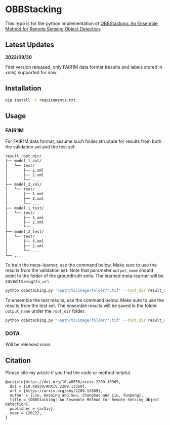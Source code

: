 # OBBStacking

This repo is for the python implementation of [OBBStacking: An Ensemble Method for Remote Sensing Object Detection](https://arxiv.org/abs/2209.13369).

## Latest Updates

**2022/09/30**

First version released, only FAIR1M data format (results and labels stored in xmls) supported for now.

## Installation

```bash
pip install -r requirements.txt
```
## Usage

### FAIR1M

For FAIR1M data format, assume such folder structure for results from both the validation set and the test set:

```markdown
result_root_dir/
├── model_1_val/
│   └── test/
│       ├── 1.xml
│       ├── 2.xml
│       └── ...
├── model_2_val/
│   └── test/
│       ├── 1.xml
│       ├── 2.xml
│       └── ...
├── model_1_test/
│   └── test/
│       ├── 1.xml
│       ├── 2.xml
│       └── ...
├── model_2_test/
│   └── test/
│       ├── 1.xml
│       ├── 2.xml
│       └── ...
└── ...
```

To train the meta-learner, use the command below. Make sure to use the results from the validation set.
Note that parameter `output_name` should point to the folder of the groundtruth xmls.
The learned meta-learner will be saved to `weights_url`
```bash
python obbstacking.py "/path/to/image/folder/*.tif" --root_dir result_root_dir --input_names model_1_val model_2_val --output_name /path/to/ground/truth/folder/ --mode train --format FAIR --weights_url "weight.pkl"
```

To ensemble the test results, use the command below. Make sure to use the results from the test set.
The ensemble results will be saved in the folder `output_name` under the `root_dir` folder.
```bash
python obbstacking.py "/path/to/image/folder/*.tif" --root_dir result_root_dir --input_names model_1_test model_2_test --output_name "ensemble_result" --mode test --format FAIR --weights_url "weight.pkl"
```

### DOTA

Will be released soon.

## Citation

Please cite my article if you find the code or method helpful.
```text
@article{https://doi.org/10.48550/arxiv.2209.13369,
  doi = {10.48550/ARXIV.2209.13369},
  url = {https://arxiv.org/abs/2209.13369},
  author = {Lin, Haoning and Sun, Changhao and Liu, Yunpeng},
  title = {OBBStacking: An Ensemble Method for Remote Sensing Object Detection},
  publisher = {arXiv},
  year = {2022},
}
```

